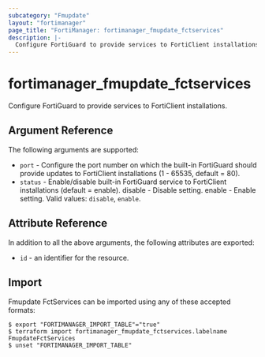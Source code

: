 ```yaml
---
subcategory: "Fmupdate"
layout: "fortimanager"
page_title: "FortiManager: fortimanager_fmupdate_fctservices"
description: |-
  Configure FortiGuard to provide services to FortiClient installations.
---
```


# fortimanager_fmupdate_fctservices
Configure FortiGuard to provide services to FortiClient installations.

## Argument Reference


The following arguments are supported:


* `port` - Configure the port number on which the built-in FortiGuard should provide updates to FortiClient installations (1 - 65535, default = 80).
* `status` - Enable/disable built-in FortiGuard service to FortiClient installations (default = enable). disable - Disable setting. enable - Enable setting. Valid values: `disable`, `enable`.



## Attribute Reference

In addition to all the above arguments, the following attributes are exported:
* `id` - an identifier for the resource.

## Import

Fmupdate FctServices can be imported using any of these accepted formats:
```
$ export "FORTIMANAGER_IMPORT_TABLE"="true"
$ terraform import fortimanager_fmupdate_fctservices.labelname FmupdateFctServices
$ unset "FORTIMANAGER_IMPORT_TABLE"
```


